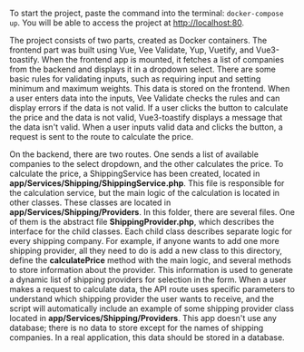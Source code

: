 To start the project, paste the command into the terminal: `docker-compose up`. You will be able to access the project at [http://localhost:80](http://localhost/).

The project consists of two parts, created as Docker containers. The frontend part was built using Vue, Vee Validate, Yup, Vuetify, and Vue3-toastify. When the frontend app is mounted, it fetches a list of companies from the backend and displays it in a dropdown select. There are some basic rules for validating inputs, such as requiring input and setting minimum and maximum weights. This data is stored on the frontend. When a user enters data into the inputs, Vee Validate checks the rules and can display errors if the data is not valid. If a user clicks the button to calculate the price and the data is not valid, Vue3-toastify displays a message that the data isn't valid. When a user inputs valid data and clicks the button, a request is sent to the route to calculate the price.

On the backend, there are two routes. One sends a list of available companies to the select dropdown, and the other calculates the price. To calculate the price, a ShippingService has been created, located in **app/Services/Shipping/ShippingService.php**. This file is responsible for the calculation service, but the main logic of the calculation is located in other classes. These classes are located in **app/Services/Shipping/Providers**. In this folder, there are several files. One of them is the abstract file **ShippingProvider.php**, which describes the interface for the child classes. Each child class describes separate logic for every shipping company. For example, if anyone wants to add one more shipping provider, all they need to do is add a new class to this directory, define the **calculatePrice** method with the main logic, and several methods to store information about the provider. This information is used to generate a dynamic list of shipping providers for selection in the form. When a user makes a request to calculate data, the API route uses specific parameters to understand which shipping provider the user wants to receive, and the script will automatically include an example of some shipping provider class located in **app/Services/Shipping/Providers**. This app doesn't use any database; there is no data to store except for the names of shipping companies. In a real application, this data should be stored in a database.
